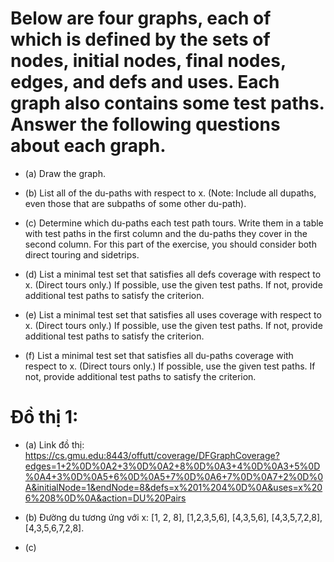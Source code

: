 # Below are four graphs, each of which is defined by the sets of nodes, initial nodes, final nodes, edges, and defs and uses. Each graph also contains some test paths. Answer the following questions about each graph.

* (a) Draw the graph.

* (b) List all of the du-paths with respect to x. (Note: Include all dupaths, even those that are subpaths of some other du-path).

* (c) Determine which du-paths each test path tours. Write them in a table with test paths in the first column and the du-paths they cover in the second column. For this part of the exercise, you should consider both direct touring and sidetrips.

* (d) List a minimal test set that satisfies all defs coverage with respect to x. (Direct tours only.) If possible, use the given test paths. If not, provide additional test paths to satisfy the criterion.

* (e) List a minimal test set that satisfies all uses coverage with respect to x. (Direct tours only.) If possible, use the given test paths. If not, provide additional test paths to satisfy the criterion.

* (f) List a minimal test set that satisfies all du-paths coverage with respect to x. (Direct tours only.) If possible, use the given test paths. If not, provide additional test paths to satisfy the criterion.


# Đồ thị 1:

* (a) Link đồ thị: <https://cs.gmu.edu:8443/offutt/coverage/DFGraphCoverage?edges=1+2%0D%0A2+3%0D%0A2+8%0D%0A3+4%0D%0A3+5%0D%0A4+3%0D%0A5+6%0D%0A5+7%0D%0A6+7%0D%0A7+2%0D%0A&initialNode=1&endNode=8&defs=x%201%204%0D%0A&uses=x%206%208%0D%0A&action=DU%20Pairs>

* (b) Đường du tương ứng với x: [1, 2, 8], [1,2,3,5,6], [4,3,5,6], [4,3,5,7,2,8], [4,3,5,6,7,2,8].

* (c)